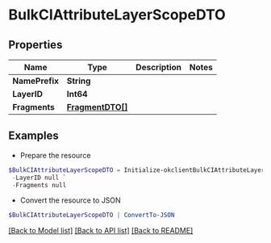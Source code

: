 # BulkCIAttributeLayerScopeDTO
## Properties

Name | Type | Description | Notes
------------ | ------------- | ------------- | -------------
**NamePrefix** | **String** |  | 
**LayerID** | **Int64** |  | 
**Fragments** | [**FragmentDTO[]**](FragmentDTO.md) |  | 

## Examples

- Prepare the resource
```powershell
$BulkCIAttributeLayerScopeDTO = Initialize-okclientBulkCIAttributeLayerScopeDTO  -NamePrefix null `
 -LayerID null `
 -Fragments null
```

- Convert the resource to JSON
```powershell
$BulkCIAttributeLayerScopeDTO | ConvertTo-JSON
```

[[Back to Model list]](../README.md#documentation-for-models) [[Back to API list]](../README.md#documentation-for-api-endpoints) [[Back to README]](../README.md)

